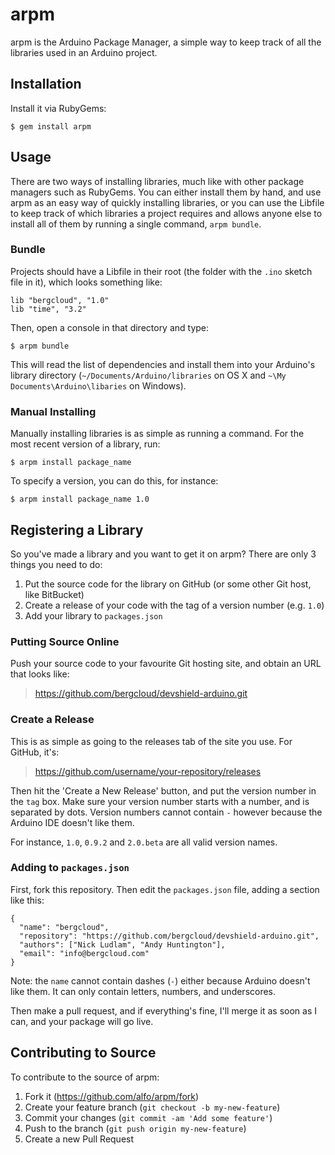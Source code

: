 # arpm

arpm is the Arduino Package Manager, a simple way to keep track of all the libraries used in an Arduino project.

## Installation

Install it via RubyGems:

    $ gem install arpm

## Usage

There are two ways of installing libraries, much like with other package managers such as RubyGems. You can either install them by hand, and use arpm as an easy way of quickly installing libraries, or you can use the Libfile to keep track of which libraries a project requires and allows anyone else to install all of them by running a single command, `arpm bundle`.

### Bundle

Projects should have a Libfile in their root (the folder with the `.ino` sketch file in it), which looks something like:

```
lib "bergcloud", "1.0"
lib "time", "3.2"

```

Then, open a console in that directory and type:

    $ arpm bundle

This will read the list of dependencies and install them into your Arduino's library directory (`~/Documents/Arduino/libraries` on OS X and `~\My Documents\Arduino\libaries` on Windows).

### Manual Installing

Manually installing libraries is as simple as running a command. For the most recent version of a library, run:

    $ arpm install package_name

To specify a version, you can do this, for instance:

    $ arpm install package_name 1.0

## Registering a Library

So you've made a library and you want to get it on arpm? There are only 3 things you need to do:

1. Put the source code for the library on GitHub (or some other Git host, like BitBucket)
2. Create a release of your code with the tag of a version number (e.g. `1.0`)
3. Add your library to `packages.json`

### Putting Source Online

Push your source code to your favourite Git hosting site, and obtain an URL that looks like:

> https://github.com/bergcloud/devshield-arduino.git

### Create a Release

This is as simple as going to the releases tab of the site you use. For GitHub, it's:

> https://github.com/username/your-repository/releases

Then hit the 'Create a New Release' button, and put the version number in the `tag` box. Make sure your version number starts with a number, and is separated by dots. Version numbers cannot contain `-` however because the Arduino IDE doesn't like them.

For instance, `1.0`, `0.9.2` and `2.0.beta` are all valid version names.

### Adding to `packages.json`

First, fork this repository. Then edit the `packages.json` file, adding a section like this:

```
{
  "name": "bergcloud",
  "repository": "https://github.com/bergcloud/devshield-arduino.git",
  "authors": ["Nick Ludlam", "Andy Huntington"],
  "email": "info@bergcloud.com"
}
```
Note: the `name` cannot contain dashes (`-`) either because Arduino doesn't like them. It can only contain letters, numbers, and underscores.

Then make a pull request, and if everything's fine, I'll merge it as soon as I can, and your package will go live.

## Contributing to Source

To contribute to the source of arpm:

1. Fork it (https://github.com/alfo/arpm/fork)
2. Create your feature branch (`git checkout -b my-new-feature`)
3. Commit your changes (`git commit -am 'Add some feature'`)
4. Push to the branch (`git push origin my-new-feature`)
5. Create a new Pull Request
